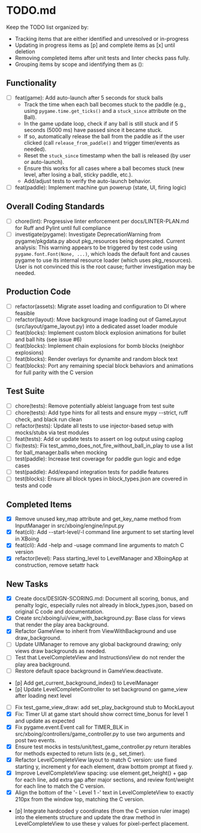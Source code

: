 # TODO.md

Keep the TODO list organized by:
 - Tracking items that are either identified and unresolved or in-progress
 - Updating in progress items as [p] and complete items as [x] until deletion
 - Removing completed items after unit tests and linter checks pass fully.
 - Grouping items by scope and identifying them as <type>(<scope>): <short summary>

## Functionality
- [ ] feat(game): Add auto-launch after 5 seconds for stuck balls
    - Track the time when each ball becomes stuck to the paddle (e.g., using `pygame.time.get_ticks()` and a `stuck_since` attribute on the Ball).
    - In the game update loop, check if any ball is still stuck and if 5 seconds (5000 ms) have passed since it became stuck.
    - If so, automatically release the ball from the paddle as if the user clicked (call `release_from_paddle()` and trigger timer/events as needed).
    - Reset the `stuck_since` timestamp when the ball is released (by user or auto-launch).
    - Ensure this works for all cases where a ball becomes stuck (new level, after losing a ball, sticky paddle, etc.).
    - Add/adjust tests to verify the auto-launch behavior.
- [ ] feat(paddle): Implement machine gun powerup (state, UI, firing logic)

## Overall Coding Standards
- [ ] chore(lint): Progressive linter enforcement per docs/LINTER-PLAN.md for Ruff and Pylint until full compliance
- [ ] investigate(pygame): Investigate DeprecationWarning from pygame/pkgdata.py about pkg_resources being deprecated. Current analysis: This warning appears to be triggered by test code using `pygame.font.Font(None, ...)`, which loads the default font and causes pygame to use its internal resource loader (which uses pkg_resources). User is not convinced this is the root cause; further investigation may be needed.

## Production Code
- [ ] refactor(assets): Migrate asset loading and configuration to DI where feasible
- [ ] refactor(layout): Move background image loading out of GameLayout (src/layout/game_layout.py) into a dedicated asset loader module
- [ ] feat(blocks): Implement custom block explosion animations for bullet and ball hits (see issue #6)
- [ ] feat(blocks): Implement chain explosions for bomb blocks (neighbor explosions)
- [ ] feat(blocks): Render overlays for dynamite and random block text
- [ ] feat(blocks): Port any remaining special block behaviors and animations for full parity with the C version

## Test Suite
- [ ] chore(tests): Remove potentially ableist language from test suite
- [ ] chore(tests): Add type hints for all tests and ensure mypy --strict, ruff check, and black run clean
- [ ] refactor(tests): Update all tests to use injector-based setup with mocks/stubs via test modules
- [ ] feat(tests): Add or update tests to assert on log output using caplog
- [ ] fix(tests): Fix test_ammo_does_not_fire_without_ball_in_play to use a list for ball_manager.balls when mocking
- [ ] test(paddle): Increase test coverage for paddle gun logic and edge cases
- [ ] test(paddle): Add/expand integration tests for paddle features
- [ ] test(blocks): Ensure all block types in block_types.json are covered in tests and code

## Completed Items
- [x] Remove unused key_map attribute and get_key_name method from InputManager in src/xboing/engine/input.py
- [x] feat(cli): Add --start-level/-l command line argument to set starting level in XBoing
- [x] feat(cli): Add -help and -usage command line arguments to match C version
- [x] refactor(level): Pass starting_level to LevelManager and XBoingApp at construction, remove setattr hack

## New Tasks
- [x] Create docs/DESIGN-SCORING.md: Document all scoring, bonus, and penalty logic, especially rules not already in block_types.json, based on original C code and documentation.
- [x] Create src/xboing/ui/view_with_background.py: Base class for views that render the play area background.
- [x] Refactor GameView to inherit from ViewWithBackground and use draw_background.
- [ ] Update UIManager to remove any global background drawing; only views draw backgrounds as needed.
- [ ] Test that LevelCompleteView and InstructionsView do not render the play area background.
- [ ] Restore default space background in GameView.deactivate.
- [p] Add get_current_background_index() to LevelManager
- [p] Update LevelCompleteController to set background on game_view after loading next level
- [ ] Fix test_game_view_draw: add set_play_background stub to MockLayout
- [x] Fix: Timer UI at game start should show correct time_bonus for level 1 and update as expected
- [x] Fix pygame.event.Event call for TIMER_BLK in src/xboing/controllers/game_controller.py to use two arguments and post two events.
- [x] Ensure test mocks in tests/unit/test_game_controller.py return iterables for methods expected to return lists (e.g., set_timer).
- [x] Refactor LevelCompleteView layout to match C version: use fixed starting y, increment y for each element, draw bottom prompt at fixed y.
- [x] Improve LevelCompleteView spacing: use element.get_height() + gap for each line, add extra gap after major sections, and review font/weight for each line to match the C version.
- [x] Align the bottom of the '- Level 1 -' text in LevelCompleteView to exactly 210px from the window top, matching the C version.
- [p] Integrate hardcoded y coordinates (from the C version ruler image) into the elements structure and update the draw method in LevelCompleteView to use these y values for pixel-perfect placement.
